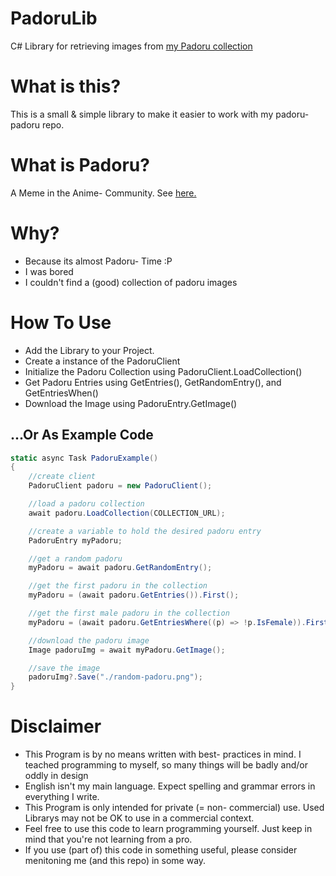 # PadoruLib
C# Library for retrieving images from [my Padoru collection](https://github.com/shadow578/Padoru-Padoru)

# What is this?
This is a small & simple library to make it easier to work with my padoru-padoru repo.

# What is Padoru?
A Meme in the Anime- Community. See [here.](https://knowyourmeme.com/memes/padoru)

# Why?
* Because its almost Padoru- Time :P
* I was bored
* I couldn't find a (good) collection of padoru images

# How To Use
* Add the Library to your Project.
* Create a instance of the PadoruClient
* Initialize the Padoru Collection using PadoruClient.LoadCollection()
* Get Padoru Entries using GetEntries(), GetRandomEntry(), and GetEntriesWhen()
* Download the Image using PadoruEntry.GetImage()

## ...Or As Example Code
```csharp
static async Task PadoruExample()
{
    //create client
    PadoruClient padoru = new PadoruClient();

    //load a padoru collection
    await padoru.LoadCollection(COLLECTION_URL);

    //create a variable to hold the desired padoru entry
    PadoruEntry myPadoru;

    //get a random padoru
    myPadoru = await padoru.GetRandomEntry();

    //get the first padoru in the collection
    myPadoru = (await padoru.GetEntries()).First();

    //get the first male padoru in the collection
    myPadoru = (await padoru.GetEntriesWhere((p) => !p.IsFemale)).First();

    //download the padoru image
    Image padoruImg = await myPadoru.GetImage();

    //save the image
    padoruImg?.Save("./random-padoru.png");
}
```

# Disclaimer
* This Program is by no means written with best- practices in mind. I teached programming to myself, so many things will be badly and/or oddly in design
* English isn't my main language. Expect spelling and grammar errors in everything I write.
* This Program is only intended for private (= non- commercial) use. Used Librarys may not be OK to use in a commercial context.
* Feel free to use this code to learn programming yourself. Just keep in mind that you're not learning from a pro.
* If you use (part of) this code in something useful, please consider menitoning me (and this repo) in some way.
